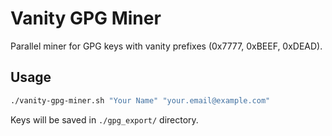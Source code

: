 # Vanity GPG Miner

Parallel miner for GPG keys with vanity prefixes (0x7777, 0xBEEF, 0xDEAD).

## Usage

```bash
./vanity-gpg-miner.sh "Your Name" "your.email@example.com"
```

Keys will be saved in `./gpg_export/` directory.

